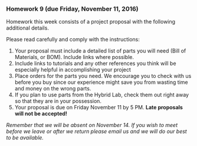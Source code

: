 ### Homework 9 (due Friday, November 11, 2016)

Homework this week consists of a project proposal with the following additional details. 

Please read carefully and comply with the instructions:

1. Your proposal must include a detailed list of parts you will need (Bill of Materials, or BOM). Include links where possible. 
2. Include links to tutorials and any other references you think will be especially helpful in accomplishing your project
3. Place orders for the parts you need. We encourage you to check with us before you buy since our experience might save you from wasting time and money on the wrong parts. 
4. If you plan to use parts from the Hybrid Lab, check them out right away so that they are in your possession.
5. Your proposal is due on Friday November 11 by 5 PM. **Late proposals will not be accepted!**

*Remember that we will be absent on November 14. If you wish to meet before we leave or after we return please email us and we will do our best to be available.*
